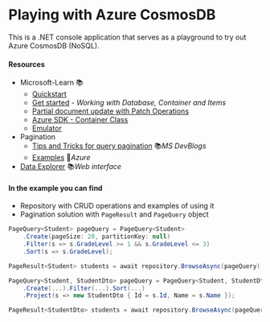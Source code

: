 # Playing with Azure CosmosDB

This is a .NET console application that serves as a playground to try out Azure CosmosDB (NoSQL).

#### Resources

- Microsoft-Learn 📚
  - [Quickstart](https://learn.microsoft.com/en-us/azure/cosmos-db/nosql/quickstart-dotnet)
  - [Get started](https://learn.microsoft.com/en-us/azure/cosmos-db/nosql/how-to-dotnet-get-started) *- Working with Database, Container and Items*
  - [Partial document update with Patch Operations](https://learn.microsoft.com/en-us/azure/cosmos-db/partial-document-update-getting-started)
  - [Azure SDK - Container Class](https://learn.microsoft.com/en-us/dotnet/api/microsoft.azure.cosmos.container)
  - [Emulator](https://learn.microsoft.com/en-us/azure/cosmos-db/local-emulator)
- Pagination
  - [Tips and Tricks for query pagination](https://devblogs.microsoft.com/cosmosdb/tips-tricks-query-pagination) 📚*MS DevBlogs*
  - [Examples](https://github.com/Azure/azure-cosmos-dotnet-v3/blob/master/Microsoft.Azure.Cosmos.Samples/Usage/Queries/Program.cs) 👤*Azure*
- [Data Explorer](https://cosmos.azure.com/) 📚*Web interface*

#### In the example you can find
- Repository with CRUD operations and examples of using it
- Pagination solution with `PageResult` and `PageQuery` object

```csharp
PageQuery<Student> pageQuery = PageQuery<Student>
    .Create(pageSize: 20, partitionKey: null)
    .Filter(s => s.GradeLevel >= 1 && s.GradeLevel <= 3)
    .Sort(s => s.GradeLevel);

PageResult<Student> students = await repository.BrowseAsync(pageQuery);
```

```csharp
PageQuery<Student, StudentDto> pageQuery = PageQuery<Student, StudentDto>
    .Create(...).Filter(...).Sort(...)
    .Project(s => new StudentDto { Id = s.Id, Name = s.Name });

PageResult<StudentDto> students = await repository.BrowseAsync(pageQuery);
```
